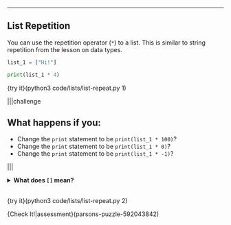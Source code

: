 ----------

## List Repetition

You can use the repetition operator (`*`) to a list. This is similar to string repetition from the lesson on data types.

```python
list_1 = ["Hi!"]

print(list_1 * 4)
```

{try it}(python3 code/lists/list-repeat.py 1)

|||challenge
## What happens if you:
* Change the `print` statement to be `print(list_1 * 100)`?
* Change the `print` statement to be `print(list_1 * 0)`?
* Change the `print` statement to be `print(list_1 * -1)`?

|||

<details>
  <summary><strong>What does <code>[]</code> mean?</strong></summary>
  The <code>[]</code> is called an empty list. This is a list that has no elements. If you use the <code>*</code> operator and 0 or a negative integer on a list, it will produce an empty list.
</details><br>

{try it}(python3 code/lists/list-repeat.py 2)

{Check It!|assessment}(parsons-puzzle-592043842)

